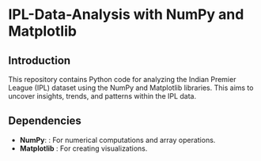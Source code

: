 # IPL-Data-Analysis with NumPy and Matplotlib
## Introduction
This repository contains Python code for analyzing the Indian Premier League (IPL) dataset using the NumPy and Matplotlib libraries. This aims to uncover insights, trends, and patterns within the IPL data.
## Dependencies
- **NumPy**: : For numerical computations and array operations.
- **Matplotlib** : For creating visualizations.
